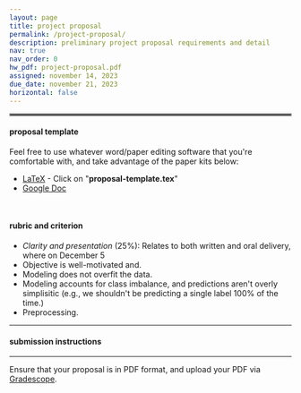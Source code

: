 ```yaml
---
layout: page
title: project proposal
permalink: /project-proposal/
description: preliminary project proposal requirements and detail
nav: true
nav_order: 0
hw_pdf: project-proposal.pdf
assigned: november 14, 2023
due_date: november 21, 2023
horizontal: false
---
```


<hr style="border:2px solid gray">

#### proposal template

Feel free to use whatever word/paper editing software that you're comfortable with, and take advantage of the paper kits below:

* [LaTeX](https://www.overleaf.com/read/kszvtsstmnfs) - Click on "__proposal-template.tex__"
* [Google Doc](https://docs.google.com/document/d/1tMeGUAYdsZMem8CVyS350zHyEL71WqaK)

<br>

#### rubric and criterion

 * _Clarity and presentation_ (25%): Relates to both written and oral delivery, where on December 5
 * Objective is well-motivated and.
 * Modeling does not overfit the data.
 * Modeling accounts for class imbalance, and predictions aren't overly simplisitic (e.g., we shouldn't be predicting a single label 100% of the time.)
 * Preprocessing.


-----
#### submission instructions
-----

Ensure that your proposal is in PDF format, and upload your PDF via [Gradescope](https://www.gradescope.com).

